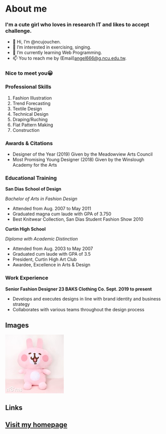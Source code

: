 # About me
### I'm a cute girl who loves in research IT and likes to accept challenge.
- 👋 Hi, I’m @ncujouchen.
- 👀 I’m interested in exercising, singing.
- 🌱 I’m currently learning Web Programming.
- 📫 You to reach me by (Email)angel666@g.ncu.edu.tw.
### Nice to meet you😀

### Professional Skills
1. Fashion Illustration
2. Trend Forecasting
3. Textile Design
4. Technical Design
5. Draping/Ruching
6. Flat Pattern Making
7. Construction

### Awards & Citations
* Designer of the Year (2019) Given by the Meadowview Arts Council
* Most Promising Young Designer (2018) Given by the Winslough Academy for the Arts

### Educational Training

**San Dias School of Design**

*Bachelor of Arts in Fashion Design*
* Attended from Aug. 2007 to May 2011
* Graduated magna cum laude with GPA of 3.750
* Best Knitwear Collection, San Dias Student Fashion Show 2010

**Curtin High School**

*Diploma with Academic Distinction*
* Attended from Aug. 2003 to May 2007
* Graduated cum laude with GPA of 3.5
* President, Curtin High Art Club
* Awardee, Excellence in Arts & Design

### Work Experience
**Senior Fashion Designer 23 BAKS Clothing Co. Sept. 2019 to present**
* Develops and executes designs in line with brand identity and business strategy
* Collaborates with various teams throughout the design process

## Images
![This is a alt text.](angel.jpg "This is my cute image.")

## Links
## [Visit my homepage](https://ncujouchen.github.io/)
